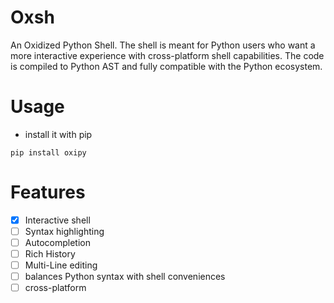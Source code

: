 # Oxsh

An Oxidized Python Shell. The shell is meant for Python users who want a more interactive experience with cross-platform shell capabilities. The code is compiled to Python AST and fully compatible with the Python ecosystem.

# Usage

- install it with pip

```
pip install oxipy
```

# Features

- [x] Interactive shell
- [ ] Syntax highlighting
- [ ] Autocompletion
- [ ] Rich History
- [ ] Multi-Line editing
- [ ] balances Python syntax with shell conveniences
- [ ] cross-platform
